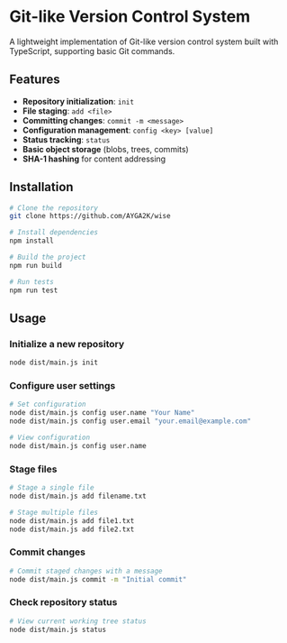# Git-like Version Control System

A lightweight implementation of Git-like version control system built with TypeScript, supporting basic Git commands.

## Features

- **Repository initialization**: `init`
- **File staging**: `add <file>`
- **Committing changes**: `commit -m <message>`
- **Configuration management**: `config <key> [value]`
- **Status tracking**: `status`
- **Basic object storage** (blobs, trees, commits)
- **SHA-1 hashing** for content addressing

## Installation

```bash
# Clone the repository
git clone https://github.com/AYGA2K/wise

# Install dependencies
npm install

# Build the project
npm run build

# Run tests 
npm run test

```

## Usage

### Initialize a new repository

```bash
node dist/main.js init
```

### Configure user settings

```bash
# Set configuration
node dist/main.js config user.name "Your Name"
node dist/main.js config user.email "your.email@example.com"

# View configuration
node dist/main.js config user.name
```

### Stage files

```bash
# Stage a single file
node dist/main.js add filename.txt

# Stage multiple files
node dist/main.js add file1.txt
node dist/main.js add file2.txt
```

### Commit changes

```bash
# Commit staged changes with a message
node dist/main.js commit -m "Initial commit"
```

### Check repository status

```bash
# View current working tree status
node dist/main.js status
```
